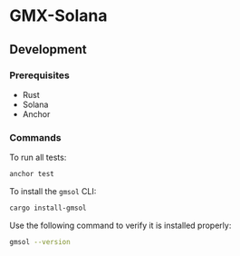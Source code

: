 # GMX-Solana
## Development
### Prerequisites
- Rust
- Solana
- Anchor

### Commands
To run all tests:
```bash
anchor test
```

To install the `gmsol` CLI:
```bash
cargo install-gmsol
```
Use the following command to verify it is installed properly:
```bash
gmsol --version
```
